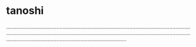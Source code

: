 # tanoshi

.........................................................................................................................................................................................................................................................................................................................................